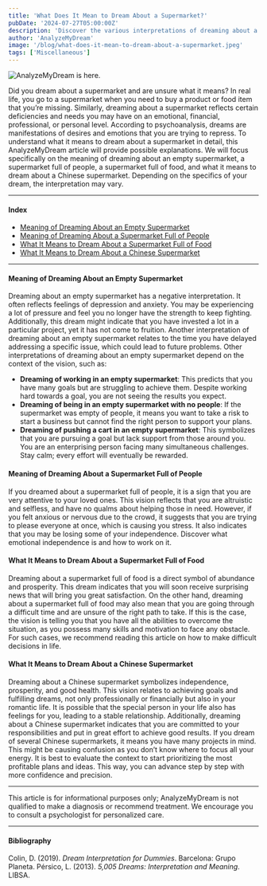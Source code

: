 ```yaml
---
title: 'What Does It Mean to Dream About a Supermarket?'
pubDate: '2024-07-27T05:00:00Z'
description: 'Discover the various interpretations of dreaming about a supermarket, from emotional deficiencies to the search for independence.'
author: 'AnalyzeMyDream'
image: '/blog/what-does-it-mean-to-dream-about-a-supermarket.jpeg'
tags: ['Miscellaneous']
---
```


![AnalyzeMyDream is here.](/blog/what-does-it-mean-to-dream-about-a-supermarket.jpeg)

Did you dream about a supermarket and are unsure what it means? In real life, you go to a supermarket when you need to buy a product or food item that you’re missing. Similarly, dreaming about a supermarket reflects certain deficiencies and needs you may have on an emotional, financial, professional, or personal level. According to psychoanalysis, dreams are manifestations of desires and emotions that you are trying to repress. To understand what it means to dream about a supermarket in detail, this AnalyzeMyDream article will provide possible explanations. We will focus specifically on the meaning of dreaming about an empty supermarket, a supermarket full of people, a supermarket full of food, and what it means to dream about a Chinese supermarket. Depending on the specifics of your dream, the interpretation may vary.

---

#### Index

- [Meaning of Dreaming About an Empty Supermarket](#meaning-of-dreaming-about-an-empty-supermarket)
- [Meaning of Dreaming About a Supermarket Full of People](#meaning-of-dreaming-about-a-supermarket-full-of-people)
- [What It Means to Dream About a Supermarket Full of Food](#what-it-means-to-dream-about-a-supermarket-full-of-food)
- [What It Means to Dream About a Chinese Supermarket](#what-it-means-to-dream-about-a-chinese-supermarket)

---

#### Meaning of Dreaming About an Empty Supermarket

Dreaming about an empty supermarket has a negative interpretation. It often reflects feelings of depression and anxiety. You may be experiencing a lot of pressure and feel you no longer have the strength to keep fighting. Additionally, this dream might indicate that you have invested a lot in a particular project, yet it has not come to fruition. Another interpretation of dreaming about an empty supermarket relates to the time you have delayed addressing a specific issue, which could lead to future problems. Other interpretations of dreaming about an empty supermarket depend on the context of the vision, such as:

- **Dreaming of working in an empty supermarket**: This predicts that you have many goals but are struggling to achieve them. Despite working hard towards a goal, you are not seeing the results you expect.
- **Dreaming of being in an empty supermarket with no people**: If the supermarket was empty of people, it means you want to take a risk to start a business but cannot find the right person to support your plans.
- **Dreaming of pushing a cart in an empty supermarket**: This symbolizes that you are pursuing a goal but lack support from those around you. You are an enterprising person facing many simultaneous challenges. Stay calm; every effort will eventually be rewarded.

#### Meaning of Dreaming About a Supermarket Full of People

If you dreamed about a supermarket full of people, it is a sign that you are very attentive to your loved ones. This vision reflects that you are altruistic and selfless, and have no qualms about helping those in need. However, if you felt anxious or nervous due to the crowd, it suggests that you are trying to please everyone at once, which is causing you stress. It also indicates that you may be losing some of your independence. Discover what emotional independence is and how to work on it.

#### What It Means to Dream About a Supermarket Full of Food

Dreaming about a supermarket full of food is a direct symbol of abundance and prosperity. This dream indicates that you will soon receive surprising news that will bring you great satisfaction. On the other hand, dreaming about a supermarket full of food may also mean that you are going through a difficult time and are unsure of the right path to take. If this is the case, the vision is telling you that you have all the abilities to overcome the situation, as you possess many skills and motivation to face any obstacle. For such cases, we recommend reading this article on how to make difficult decisions in life.

#### What It Means to Dream About a Chinese Supermarket

Dreaming about a Chinese supermarket symbolizes independence, prosperity, and good health. This vision relates to achieving goals and fulfilling dreams, not only professionally or financially but also in your romantic life. It is possible that the special person in your life also has feelings for you, leading to a stable relationship. Additionally, dreaming about a Chinese supermarket indicates that you are committed to your responsibilities and put in great effort to achieve good results. If you dream of several Chinese supermarkets, it means you have many projects in mind. This might be causing confusion as you don’t know where to focus all your energy. It is best to evaluate the context to start prioritizing the most profitable plans and ideas. This way, you can advance step by step with more confidence and precision.

---

This article is for informational purposes only; AnalyzeMyDream is not qualified to make a diagnosis or recommend treatment. We encourage you to consult a psychologist for personalized care.

---

#### Bibliography

Colin, D. (2019). *Dream Interpretation for Dummies*. Barcelona: Grupo Planeta.
Pérsico, L. (2013). *5,005 Dreams: Interpretation and Meaning*. LIBSA.
